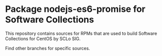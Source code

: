 # Package nodejs-es6-promise for Software Collections

This repository contains sources for RPMs that are used
to build Software Collections for CentOS by SCLo SIG.

Find other branches for specific sources.
